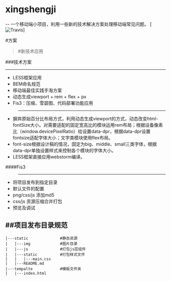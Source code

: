 # xingshengji
--
一个移动端小项目，利用一些新的技术解决方案处理移动端常见问题。
[![Travis](https://img.shields.io/badge/node-4.x-green.svg)]

#方案

>#新技术应用

###技术方案
***
* LESS框架应用
* BEM命名规范
* 移动端最佳实践手淘方案
* 动态生成viewport + rem + flex + px
* Fis3：压缩、雪碧图、代码部署功能应用

>***
* 摒弃原始百分比布局方式，利用动态生成viewport的方式，动态改变html-fontSize大小。对需要适配的固定宽高比的模块运用rem布局；根据设备像素比（window.devicePixelRatio）给<html>设置data-dpr，根据data-dpr设置fontsize适配字体大小；文字类模块使用flex布局。
* font-size根据设计稿的情况，固定为big、middle、small三类字体，根据data-dpr单独设置样式来控制各个模块的字体大小。
* LESS框架直接应用webstorm编译。

####Fis3
> ***
  * 将项目发布到指定目录
  * 默认文件的配置
  * png/css/js 添加md5
  * css/js 资源压缩合并打包
  * 预览及调试

##项目发布目录规范
---
    |---static              #静态资源
    |   |---img             #图片目录
    |   |---js              #打包js层组件
    |   |---static          #打包样式文件
    |   |   |---main.css
    |   |---README.md
    |---tempalte            #模板文件夹
    |   |---index.html
